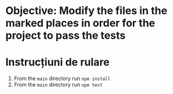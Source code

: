 # Objective: Modify the files in the marked places in order for the project to pass the tests

# Instrucțiuni de rulare
1. From the `main` directory run `npm install`
2. From the `main` directory run `npm test`